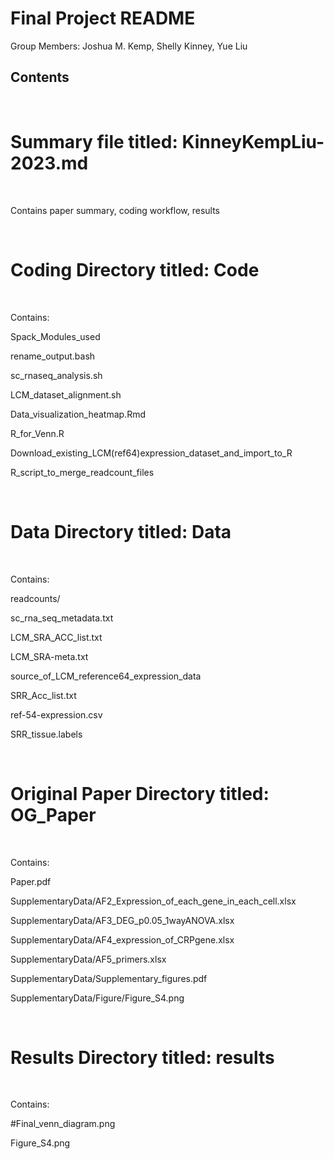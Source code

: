 # Final Project README

Group Members: Joshua M. Kemp, Shelly Kinney, Yue Liu

## Contents

&nbsp;

# **Summary file titled:** KinneyKempLiu-2023.md
&nbsp;

   Contains paper summary, coding workflow, results

&nbsp;

# **Coding Directory titled:** Code

&nbsp;

   Contains:
   
   
   Spack_Modules_used
   
   rename_output.bash
   
   sc_rnaseq_analysis.sh
   
   LCM_dataset_alignment.sh
   
   Data_visualization_heatmap.Rmd
   
   R_for_Venn.R
   
   Download_existing_LCM(ref64)expression_dataset_and_import_to_R
   
   R_script_to_merge_readcount_files
   
      
&nbsp;

# **Data Directory titled:** Data

&nbsp;

   Contains:
   
   readcounts/
   
   sc_rna_seq_metadata.txt
   
   LCM_SRA_ACC_list.txt
      
   LCM_SRA-meta.txt
      
   source_of_LCM_reference64_expression_data
      
   SRR_Acc_list.txt
   
   ref-54-expression.csv
   
   SRR_tissue.labels
      
      
&nbsp;

# **Original Paper Directory titled:** OG_Paper

&nbsp;

   Contains: 

   Paper.pdf
      
   SupplementaryData/AF2_Expression_of_each_gene_in_each_cell.xlsx
      
   SupplementaryData/AF3_DEG_p0.05_1wayANOVA.xlsx
      
   SupplementaryData/AF4_expression_of_CRPgene.xlsx
      
   SupplementaryData/AF5_primers.xlsx
      
   SupplementaryData/Supplementary_figures.pdf
   
   SupplementaryData/Figure/Figure_S4.png

&nbsp;

# **Results Directory titled:** results

&nbsp;

   Contains:
   
   #Final_venn_diagram.png
   
   Figure_S4.png

